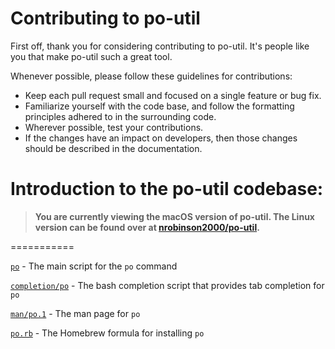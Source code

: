 # Contributing to po-util

First off, thank you for considering contributing to po-util. It's people like you that make po-util such a great tool.

Whenever possible, please follow these guidelines for contributions:

- Keep each pull request small and focused on a single feature or bug fix.
- Familiarize yourself with the code base, and follow the formatting principles adhered to in the surrounding code.
- Wherever possible, test your contributions.
- If the changes have an impact on developers, then those changes should be described in the documentation.

# Introduction to the po-util codebase:

>**You are currently viewing the macOS version of po-util.  The Linux version can be found over at [nrobinson2000/po-util](https://github.com/nrobinson2000/po-util).**

===========

[`po`](https://github.com/nrobinson2000/homebrew-po/blob/master/po) - The main script for the `po` command

[`completion/po`](https://github.com/nrobinson2000/homebrew-po/blob/master/completion/po) - The bash completion script that provides tab completion for `po`

[`man/po.1`](https://github.com/nrobinson2000/homebrew-po/blob/master/man/po.1) - The man page for `po`

[`po.rb`](https://github.com/nrobinson2000/homebrew-po/blob/master/po.rb) - The Homebrew formula for installing `po`
